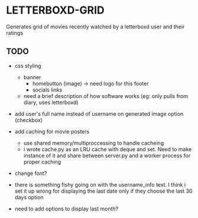 # LETTERBOXD-GRID

Generates grid of movies recently watched by a letterboxd user and their ratings

## TODO
- css styling
    - banner
        - homebutton (image) -> need logo for this
    footer
        - socials links
    - need a brief description of how software works (eg: only pulls from diary, uses letterboxd)
- add user's full name instead of username on generated image option (checkbox)
- add caching for movie posters
    - use shared memory/multiproccessing to handle cacheing
    - i wrote cache.py as an LRU cache with deque and set. Need to make instance of it and share between server.py and a worker process for proper caching
- change font?
- there is something fishy going on with the username_info text. I think i set it up wrong for displaying the last date only if they choose the last 30 days option

- need to add options to display last month?
